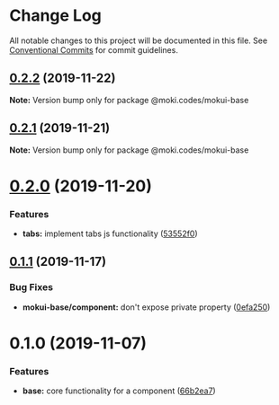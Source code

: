# Change Log

All notable changes to this project will be documented in this file.
See [Conventional Commits](https://conventionalcommits.org) for commit guidelines.

## [0.2.2](https://github.com/moki/mokui/compare/@moki.codes/mokui-base@0.2.1...@moki.codes/mokui-base@0.2.2) (2019-11-22)

**Note:** Version bump only for package @moki.codes/mokui-base





## [0.2.1](https://github.com/moki/mokui/compare/@moki.codes/mokui-base@0.2.0...@moki.codes/mokui-base@0.2.1) (2019-11-21)

**Note:** Version bump only for package @moki.codes/mokui-base





# [0.2.0](https://github.com/moki/mokui/compare/@moki.codes/mokui-base@0.1.1...@moki.codes/mokui-base@0.2.0) (2019-11-20)


### Features

* **tabs:** implement tabs js functionality ([53552f0](https://github.com/moki/mokui/commit/53552f032dd29dc020bf030e0c8fe70bdfbba8a0))





## [0.1.1](https://github.com/moki/mokui/compare/@moki.codes/mokui-base@0.1.0...@moki.codes/mokui-base@0.1.1) (2019-11-17)


### Bug Fixes

* **mokui-base/component:** don't expose private property ([0efa250](https://github.com/moki/mokui/commit/0efa250355de8013fad45fc57ba052b9ca567845))





# 0.1.0 (2019-11-07)


### Features

* **base:** core functionality for a component ([66b2ea7](https://github.com/moki/mokui/commit/66b2ea7))
